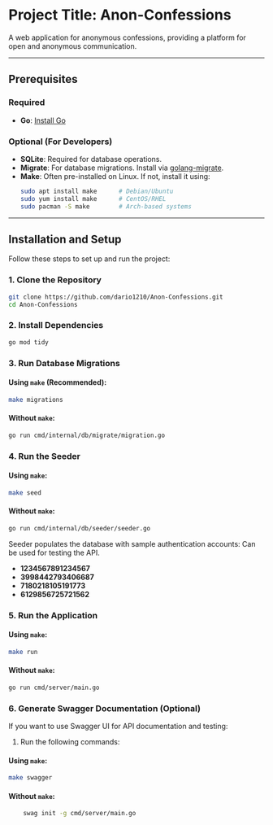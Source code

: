 # **Project Title: Anon-Confessions**

A web application for anonymous confessions, providing a platform for open and anonymous communication.

---

## **Prerequisites**

### **Required**

- **Go**: [Install Go](https://go.dev/)

### **Optional (For Developers)**

- **SQLite**: Required for database operations.
- **Migrate**: For database migrations. Install via [golang-migrate](https://pkg.go.dev/github.com/golang-migrate/migrate/v4).
- **Make**: Often pre-installed on Linux. If not, install it using:
  ```bash
  sudo apt install make      # Debian/Ubuntu
  sudo yum install make      # CentOS/RHEL
  sudo pacman -S make        # Arch-based systems
  ```

---

## **Installation and Setup**

Follow these steps to set up and run the project:

### 1. **Clone the Repository**

```bash
git clone https://github.com/dario1210/Anon-Confessions.git
cd Anon-Confessions
```

### 2. **Install Dependencies**

```bash
go mod tidy
```

### 3. **Run Database Migrations**

#### Using `make` (Recommended):

```bash
make migrations
```

#### Without `make`:

```bash
go run cmd/internal/db/migrate/migration.go
```

### 4. **Run the Seeder**

#### Using `make`:

```bash
make seed
```

#### Without `make`:

```bash
go run cmd/internal/db/seeder/seeder.go
```

Seeder populates the database with sample authentication accounts:
Can be used for testing the API.

- **1234567891234567**
- **3998442793406687**
- **7180218105191773**
- **6129856725721562**

### 5. **Run the Application**

#### Using `make`:

```bash
make run
```

#### Without `make`:

```bash
go run cmd/server/main.go
```

### 6. **Generate Swagger Documentation** (Optional)

If you want to use Swagger UI for API documentation and testing:

1. Run the following commands:

#### Using `make`:

```bash
make swagger
```

#### Without `make`:

```bash
	swag init -g cmd/server/main.go
```
